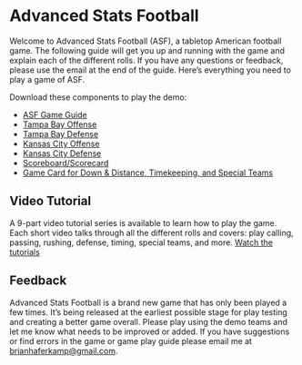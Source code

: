 # Advanced Stats Football

Welcome to Advanced Stats Football (ASF), a tabletop American football game. The following guide will get you up and running with the game and explain each of the different rolls. If you have any questions or feedback, please use the email at the end of the guide. Here’s everything you need to play a game of ASF. 

Download these components to play the demo:

- [ASF Game Guide](https://github.com/brianhaferkamp/tabletopfootballgame/raw/main/Advanced%20Stats%20Football.pdf)
- [Tampa Bay Offense](https://github.com/brianhaferkamp/tabletopfootballgame/raw/main/Tabletop%20Football%20Advanced%20-%20TB%20Off.pdf)
- [Tampa Bay Defense](https://github.com/brianhaferkamp/tabletopfootballgame/raw/main/Tabletop%20Football%20Advanced%20-%20TB%20Def.pdf)
- [Kansas City Offense](https://github.com/brianhaferkamp/tabletopfootballgame/raw/main/Tabletop%20Football%20Advanced%20-%20KC.pdf)
- [Kansas City Defense](https://github.com/brianhaferkamp/tabletopfootballgame/raw/main/Tabletop%20Football%20Advanced%20-%20KC%20Def.pdf)
- [Scoreboard/Scorecard](https://github.com/brianhaferkamp/tabletopfootballgame/raw/main/Tabletop%20Football%20Scorecard.pdf)
- [Game Card for Down & Distance, Timekeeping, and Special Teams](https://github.com/brianhaferkamp/tabletopfootballgame/raw/main/Tabletop%20Football%20Advanced%20-%20Game%20Card.pdf)

## Video Tutorial

A 9-part video tutorial series is available to learn how to play the game. Each short video talks through all the different rolls and covers: play calling, passing, rushing, defense, timing, special teams, and more.
[Watch the tutorials](https://youtube.com/playlist?list=PLSuZlbKUmcxj_MmFm0uqOuowSEA7fthP5)

## Feedback

Advanced Stats Football is a brand new game that has only been played a few times. It’s being released at the earliest possible stage for play testing and creating a better game overall. Please play using the demo teams and let me know what needs to be improved or added. If you have suggestions or find errors in the game or game play guide please email me at brianhaferkamp@gmail.com.
